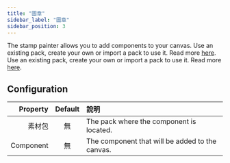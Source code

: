 ```yaml
---
title: "圖章"
sidebar_label: "圖章"
sidebar_position: 3
---
```


The stamp painter allows you to add components to your canvas. Use an existing pack, create your own or import a pack to use it. Read more [here](../pack). Use an existing pack, create your own or import a pack to use it. Read more [here](../pack).

## Configuration

|  Property | Default | 說明                                              |
| ---------:|:-------:|:----------------------------------------------- |
|       素材包 |    無    | The pack where the component is located.        |
| Component |    無    | The component that will be added to the canvas. |
